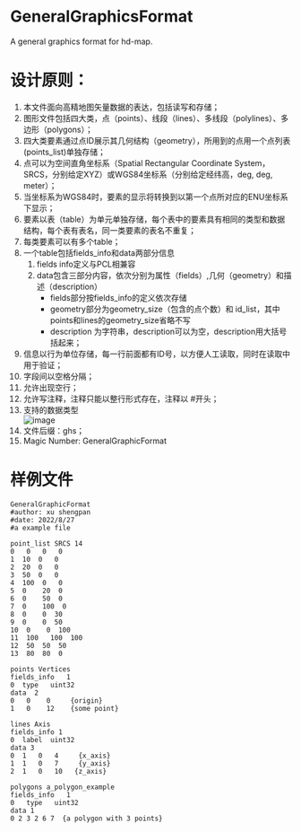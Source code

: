 # GeneralGraphicsFormat
A general graphics format for hd-map.


# 设计原则：
1.	本文件面向高精地图矢量数据的表达，包括读写和存储；
2.	图形文件包括四大类，点（points）、线段（lines）、多线段（polylines）、多边形（polygons）；
3.	四大类要素通过点ID展示其几何结构（geometry），所用到的点用一个点列表(points_list)单独存储；
4.	点可以为空间直角坐标系（Spatial Rectangular Coordinate System，SRCS，分别给定XYZ）或WGS84坐标系（分别给定经纬高，deg, deg, meter）；
5.	当坐标系为WGS84时，要素的显示将转换到以第一个点所对应的ENU坐标系下显示；
6.	要素以表（table）为单元单独存储，每个表中的要素具有相同的类型和数据结构，每个表有表名，同一类要素的表名不重复；
7.	每类要素可以有多个table；
8.	一个table包括fields_info和data两部分信息
    1) fields info定义与PCL相兼容
    2) data包含三部分内容，依次分别为属性（fields）,几何（geometry）和描述（description）
       - fields部分按fields_info的定义依次存储
       - geometry部分为geometry_size（包含的点个数）和 id_list，其中points和lines的geometry_size省略不写
       - description 为字符串，description可以为空，description用大括号括起来；
9.	信息以行为单位存储，每一行前面都有ID号，以方便人工读取，同时在读取中用于验证；
10.	字段间以空格分隔；
11.	允许出现空行；
12.	允许写注释，注释只能以整行形式存在，注释以 #开头；
13.	支持的数据类型  
![image](https://user-images.githubusercontent.com/40223484/194247274-532eda8d-c6ac-49dd-aef8-f591fd70d1fb.png)
14.	文件后缀：ghs；
15.	Magic Number: GeneralGraphicFormat


# 样例文件
```
GeneralGraphicFormat
#author: xu shengpan
#date: 2022/8/27
#a example file

point_list SRCS 14
0   0   0   0
1  10  0   0
2  20  0   0
3  50  0   0
4  100  0   0
5  0    20  0
6  0    50  0
7  0    100  0
8  0    0  30
9  0    0  50
10  0    0  100
11  100   100  100
12  50  50  50
13  80  80  0

points Vertices
fields_info   1
0  type   uint32
data  2
0   0    0     {origin}
1   0    12    {some point}

lines Axis
fields_info 1
0  label  uint32
data 3
0  1   0   4     {x_axis}
1  1   0   7     {y_axis}
2  1   0   10   {z_axis}

polygons a_polygon_example
fields_info   1
0   type   uint32
data 1
0 2 3 2 6 7  {a polygon with 3 points}
```
